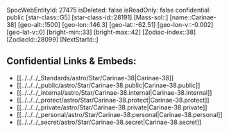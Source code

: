 ﻿---
location: [-62.51,-146.3,1500]
type: Star
tags:
- astro/Star

---
SpocWebEntityId: 27475
isDeleted: false
isReadOnly: false
confidential: public
[star-class::G5]
[star-class-id::28191]
[Mass-sol::]
[name::Carinae-38]
[geo-alt::1500]
[geo-lon::146.3]
[geo-lat::-62.51]
[geo-lon-v::-0.002]
[geo-lat-v::0]
[bright-min::33]
[bright-max::42]
[Zodiac-index::38]
[ZodiacId::28099]
[NextStarId::]



## Confidential Links & Embeds: 
- [[../../../_Standards/astro/Star/Carinae-38|Carinae-38]] 
- [[../../../_public/astro/Star/Carinae-38.public|Carinae-38.public]] 
- [[../../../_internal/astro/Star/Carinae-38.internal|Carinae-38.internal]] 
- [[../../../_protect/astro/Star/Carinae-38.protect|Carinae-38.protect]] 
- [[../../../_private/astro/Star/Carinae-38.private|Carinae-38.private]] 
- [[../../../_personal/astro/Star/Carinae-38.personal|Carinae-38.personal]] 
- [[../../../_secret/astro/Star/Carinae-38.secret|Carinae-38.secret]]

